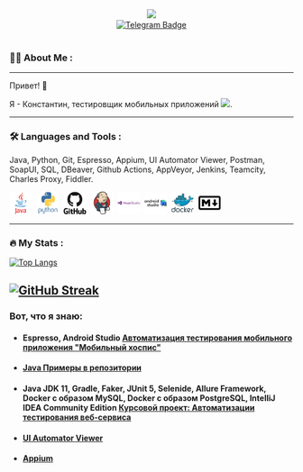 <div id="header" align="center">
  <img src="https://media.giphy.com/media/RbDKaczqWovIugyJmW/giphy.gif" width="250"/>
</div>
<div id="badges" align="center">
  <a href="https://t.me/Big_moto">
    <img src="https://img.shields.io/badge/Telegram-blue?style=for-the-badge&logo=Telegram&logoColor=white" alt="Telegram Badge"/>
  </a>
</div>
 <img src="https://komarev.com/ghpvc/?username=Kostya5885&style=flat-square&color=blue" alt=""/>

 ### :man_technologist: About Me :

  ---
  
Привет! :wave:

Я - Константин, тестировщик мобильных приложений <img src="https://media.giphy.com/media/WUlplcMpOCEmTGBtBW/giphy.gif" width="30">.
 
  ---

### :hammer_and_wrench: Languages and Tools :
  Java, Python, Git, Espresso, Appium, UI Automator Viewer, Postman, SoapUI, SQL, DBeaver, Github Actions, AppVeyor, Jenkins, Teamcity, Charles Proxy, Fiddler. 

<div>
  <img src="https://github.com/devicons/devicon/blob/master/icons/java/java-original-wordmark.svg" title="Java" alt="Java" width="40" height="40"/>&nbsp;
  <img src="https://github.com/devicons/devicon/blob/master/icons/python/python-original-wordmark.svg" width="40" height="40"/>&nbsp;
  <img src="https://github.com/devicons/devicon/blob/master/icons/github/github-original-wordmark.svg" width="40" height="40"/>&nbsp;
  <img src="https://github.com/devicons/devicon/blob/master/icons/jenkins/jenkins-original.svg" width="40" height="40"/>&nbsp;
  <img src="https://github.com/devicons/devicon/blob/master/icons/visualstudio/visualstudio-plain-wordmark.svg" width="40" height="40"/>&nbsp;
  <img src="https://github.com/devicons/devicon/blob/master/icons/androidstudio/androidstudio-original-wordmark.svg" width="40" height="40"/>&nbsp;
  <img src="https://github.com/devicons/devicon/blob/master/icons/docker/docker-original-wordmark.svg" width="40" height="40"/>&nbsp;
  <img src="https://github.com/devicons/devicon/blob/master/icons/markdown/markdown-original.svg" width="40" height="40"/>&nbsp;
 
  ---

### :fire: My Stats :
   
 [![Top Langs](https://github-readme-stats.vercel.app/api/top-langs/?username=Kostya5885&layout=compact&theme=vision-friendly-dark)](https://github.com/anuraghazra/github-readme-stats)
 
 [![GitHub Streak](http://github-readme-streak-stats.herokuapp.com?user=Kostya5885&theme=dark&background=000000)](https://git.io/streak-stats)
  ---
  
### Вот, что я знаю:

+ ####  Espresso, Android Studio [Автоматизация тестирования мобильного приложения  "Мобильный хоспис"](https://github.com/Ekaterina5885/Diploma_Project)

+ #### [Java Примеры в репозитории](https://github.com/Ekaterina5885?page=2&tab=repositories)

+ #### Java JDK 11, Gradle, Faker, JUnit 5, Selenide, Allure Framework,  Docker с образом MySQL, Docker с образом PostgreSQL, IntelliJ IDEA Community Edition [Курсовой проект: Автоматизации тестирования веб-сервиса](https://github.com/Kostya5885/Java_Project/blob/master/src/test/java/ru/netology/test/CreditCardPaymentTest.java)

+ #### [UI Automator Viewer](https://github.com/Ekaterina5885/DZ-UIAutomator)

+ #### [Appium](https://github.com/Ekaterina5885/DZ-Appium)
